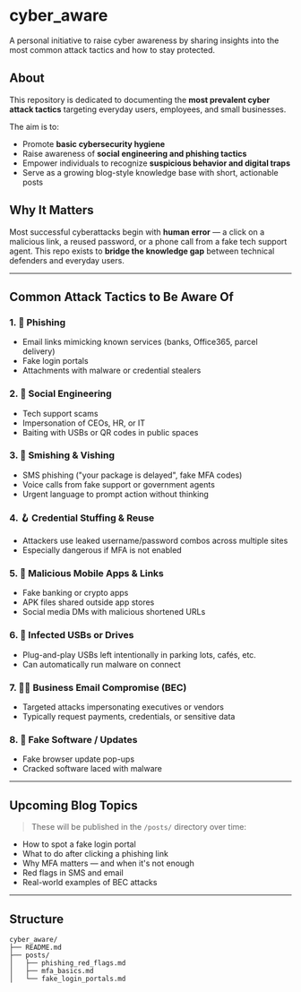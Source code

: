 # cyber_aware

A personal initiative to raise cyber awareness by sharing insights into the most common attack tactics and how to stay protected.

## About

This repository is dedicated to documenting the **most prevalent cyber attack tactics** targeting everyday users, employees, and small businesses.

The aim is to:
- Promote **basic cybersecurity hygiene**
- Raise awareness of **social engineering and phishing tactics**
- Empower individuals to recognize **suspicious behavior and digital traps**
- Serve as a growing blog-style knowledge base with short, actionable posts

## Why It Matters

Most successful cyberattacks begin with **human error** — a click on a malicious link, a reused password, or a phone call from a fake tech support agent. This repo exists to **bridge the knowledge gap** between technical defenders and everyday users.

---

## Common Attack Tactics to Be Aware Of

### 1. 🎣 Phishing
- Email links mimicking known services (banks, Office365, parcel delivery)
- Fake login portals
- Attachments with malware or credential stealers

### 2. 👤 Social Engineering
- Tech support scams
- Impersonation of CEOs, HR, or IT
- Baiting with USBs or QR codes in public spaces

### 3. 💬 Smishing & Vishing
- SMS phishing ("your package is delayed", fake MFA codes)
- Voice calls from fake support or government agents
- Urgent language to prompt action without thinking

### 4. 🪝 Credential Stuffing & Reuse
- Attackers use leaked username/password combos across multiple sites
- Especially dangerous if MFA is not enabled

### 5. 📲 Malicious Mobile Apps & Links
- Fake banking or crypto apps
- APK files shared outside app stores
- Social media DMs with malicious shortened URLs

### 6. 💾 Infected USBs or Drives
- Plug-and-play USBs left intentionally in parking lots, cafés, etc.
- Can automatically run malware on connect

### 7. 🧑‍💻 Business Email Compromise (BEC)
- Targeted attacks impersonating executives or vendors
- Typically request payments, credentials, or sensitive data

### 8. 🧱 Fake Software / Updates
- Fake browser update pop-ups
- Cracked software laced with malware

---

## Upcoming Blog Topics

> These will be published in the `/posts/` directory over time:
- How to spot a fake login portal
- What to do after clicking a phishing link
- Why MFA matters — and when it's not enough
- Red flags in SMS and email
- Real-world examples of BEC attacks

---

## Structure

```plaintext
cyber_aware/
├── README.md
├── posts/
│   ├── phishing_red_flags.md
│   ├── mfa_basics.md
│   └── fake_login_portals.md
